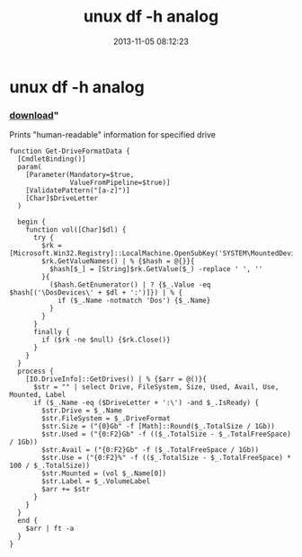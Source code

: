 ﻿---
pid:            4580
parent:         0
children:       
poster:         greg zakharov
title:          unux df -h analog
date:           2013-11-05 08:12:23
format:         posh
---

# unux df -h analog

### [download](4580.ps1)"

Prints "human-readable" information for specified drive

```posh
function Get-DriveFormatData {
  [CmdletBinding()]
  param(
    [Parameter(Mandatory=$true,
               ValueFromPipeline=$true)]
    [ValidatePattern("[a-z]")]
    [Char]$DriveLetter
  )
  
  begin {
    function vol([Char]$dl) {
      try {
        $rk = [Microsoft.Win32.Registry]::LocalMachine.OpenSubKey('SYSTEM\MountedDevices')
        $rk.GetValueNames() | % {$hash = @{}}{
          $hash[$_] = [String]$rk.GetValue($_) -replace ' ', ''
        }{
          ($hash.GetEnumerator() | ? {$_.Value -eq $hash[('\DosDevices\' + $dl + ':')]}) | % {
            if ($_.Name -notmatch 'Dos') {$_.Name}
          }
        }
      }
      finally {
        if ($rk -ne $null) {$rk.Close()}
      }
    }
  }
  process {
    [IO.DriveInfo]::GetDrives() | % {$arr = @()}{
      $str = "" | select Drive, FileSystem, Size, Used, Avail, Use, Mounted, Label
      if ($_.Name -eq ($DriveLetter + ':\') -and $_.IsReady) {
        $str.Drive = $_.Name
        $str.FileSystem = $_.DriveFormat
        $str.Size = ("{0}Gb" -f [Math]::Round($_.TotalSize / 1Gb))
        $str.Used = ("{0:F2}Gb" -f (($_.TotalSize - $_.TotalFreeSpace) / 1Gb))
        $str.Avail = ("{0:F2}Gb" -f ($_.TotalFreeSpace / 1Gb))
        $str.Use = ("{0:F2}%" -f (($_.TotalSize - $_.TotalFreeSpace) * 100 / $_.TotalSize))
        $str.Mounted = (vol $_.Name[0])
        $str.Label = $_.VolumeLabel
        $arr += $str
      }
    }
  }
  end {
    $arr | ft -a
  }
}
```
